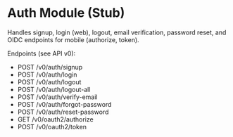# Auth Module (Stub)
Handles signup, login (web), logout, email verification, password reset,
and OIDC endpoints for mobile (authorize, token).

Endpoints (see API v0):
- POST /v0/auth/signup
- POST /v0/auth/login
- POST /v0/auth/logout
- POST /v0/auth/logout-all
- POST /v0/auth/verify-email
- POST /v0/auth/forgot-password
- POST /v0/auth/reset-password
- GET  /v0/oauth2/authorize
- POST /v0/oauth2/token
